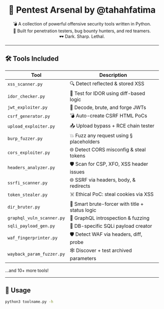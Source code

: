 <h1 align="center">🧠 Pentest Arsenal by @tahahfatima</h1>

<p align="center">
  💣 A collection of powerful offensive security tools written in Python.<br>
  🐍 Built for penetration testers, bug bounty hunters, and red teamers.<br>
  🕶️ Dark. Sharp. Lethal.
</p>

---

## 🛠️ Tools Included

| Tool | Description |
|------|-------------|
| `xss_scanner.py` | 🔍 Detect reflected & stored XSS |
| `idor_checker.py` | 🧠 Test for IDOR using diff-based logic |
| `jwt_exploiter.py` | 🔐 Decode, brute, and forge JWTs |
| `csrf_generator.py` | 💣 Auto-create CSRF HTML PoCs |
| `upload_exploiter.py` | 📤 Upload bypass + RCE chain tester |
| `burp_fuzzer.py` | 💥 Fuzz any request using § placeholders |
| `cors_exploiter.py` | 🌐 Detect CORS misconfig & steal tokens |
| `headers_analyzer.py` | 🛡️ Scan for CSP, XFO, XSS header issues |
| `ssrfi_scanner.py` | 🌐 SSRF via headers, body, & redirects |
| `token_stealer.py` | ☠️ Ethical PoC: steal cookies via XSS |
| `dir_bruter.py` | 📁 Smart brute-forcer with title + status logic |
| `graphql_vuln_scanner.py` | 🧬 GraphQL introspection & fuzzing |
| `sqli_payload_gen.py` | 🧬 DB-specific SQLi payload creator |
| `waf_fingerprinter.py` | 🛡️ Detect WAF via headers, diff, probe |
| `wayback_param_fuzzer.py` | 🕸️ Discover + test archived parameters |

...and 10+ more tools!

---

## 🧪 Usage

```bash
python3 toolname.py -h
